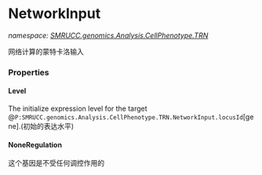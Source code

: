 ﻿# NetworkInput
_namespace: [SMRUCC.genomics.Analysis.CellPhenotype.TRN](./index.md)_

网络计算的蒙特卡洛输入




### Properties

#### Level
The initialize expression level for the target @``P:SMRUCC.genomics.Analysis.CellPhenotype.TRN.NetworkInput.locusId``[gene].(初始的表达水平)
#### NoneRegulation
这个基因是不受任何调控作用的
